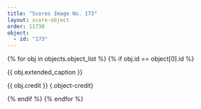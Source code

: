 ```yaml
---
title: "Scores Image No. 173"
layout: score-object
order: 11730
object:
  - id: "173"
---
```


{% for obj in objects.object_list %}
{% if obj.id == object[0].id %}

{{ obj.extended_caption }}

{{ obj.credit }} {.object-credit}

{% endif %}
{% endfor %}
